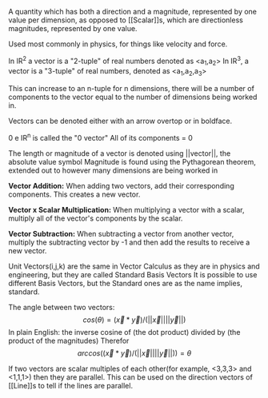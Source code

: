 
A quantity which has both a direction and a magnitude, represented by one value per dimension, as opposed to [[Scalar]]s, which are directionless magnitudes, represented by one value.

Used most commonly in physics, for things like velocity and force.

In IR<sup>2</sup> a vector is a "2-tuple" of real numbers denoted as <a<sub>1</sub>,a<sub>2</sub>>
In IR<sup>3</sup>, a vector is a "3-tuple" of real numbers, denoted as <a<sub>1</sub>,a<sub>2</sub>,a<sub>3</sub>>

This can increase to an n-tuple for n dimensions, there will be a number of components to the vector equal to the number of dimensions being worked in.

Vectors can be denoted either with an arrow overtop or in boldface.

0 e IR<sup>n</sup> is called the "0 vector"
All of its components = 0

The length or magnitude of a vector is denoted using ||vector||, the absolute value symbol
Magnitude is found using the Pythagorean theorem, extended out to however many dimensions are being worked in

**Vector Addition:** When adding two vectors, add their corresponding components. This creates a new vector.

**Vector x Scalar Multiplication:** When multiplying a vector with a scalar, multiply all of the vector's components by the scalar.

**Vector Subtraction:** When subtracting a vector from another vector, multiply the subtracting vector by -1 and then add the results to receive a new vector.

Unit Vectors(i,j,k) are the same in Vector Calculus as they are in physics and engineering, but they are called Standard Basis Vectors
It is possible to use different Basis Vectors, but the Standard ones are as the name implies, standard.

The angle between two vectors: $$cos(\theta) = (\overrightarrow{x} * \overrightarrow{y})/(||\overrightarrow{x}|| ||\overrightarrow{y}||)$$ In plain English: the inverse cosine of (the dot product) divided by (the product of the magnitudes)
Therefor $$arccos((\overrightarrow{x} * \overrightarrow{y})/(||\overrightarrow{x}|| ||\overrightarrow{y}||)) = \theta$$

If two vectors are scalar multiples of each other(for example, <3,3,3> and <1,1,1>) then they are parallel. This can be used on the direction vectors of [[Line]]s to tell if the lines are parallel.